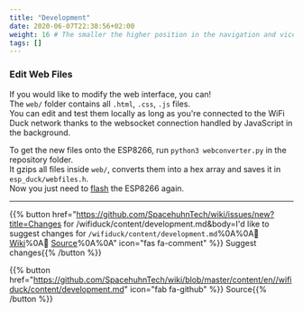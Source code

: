 ```yaml
---
title: "Development"
date: 2020-06-07T22:38:56+02:00
weight: 16 # The smaller the higher position in the navigation and vice versa
tags: []
---
```


### Edit Web Files

If you would like to modify the web interface, you can!  
The `web/` folder contains all `.html`, `.css`, `.js` files.  
You can edit and test them locally as long as you're connected to the WiFi Duck
network thanks to the websocket connection handled by JavaScript in the background.  

To get the new files onto the ESP8266, run `python3 webconverter.py` in the
repository folder.  
It gzips all files inside `web/`, converts them into a hex array
and saves it in `esp_duck/webfiles.h`.  
Now you just need to [flash](#flash-software) the ESP8266 again.  

---

{{% button href="https://github.com/SpacehuhnTech/wiki/issues/new?title=Changes for /wifiduck/content/development.md&body=I'd like to suggest changes for `/wifiduck/content/development.md`%0A%0A:link: [Wiki](https://spacehuhn.wiki//wifiduck/content/development)%0A:link: [Source](https://github.com/SpacehuhnTech/wiki/blob/master/content/en//wifiduck/content/development.md)%0A%0A<!-- Describe your desired changes -->" icon="fas fa-comment" %}}&nbsp;Suggest changes{{% /button %}}

{{% button href="https://github.com/SpacehuhnTech/wiki/blob/master/content/en//wifiduck/content/development.md" icon="fab fa-github" %}}&nbsp;Source{{% /button %}}